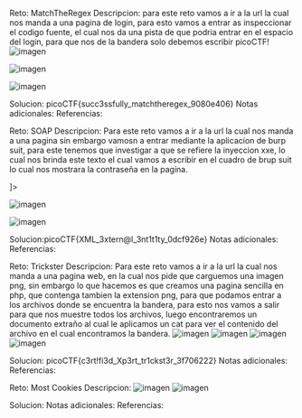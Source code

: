Reto: MatchTheRegex
Descripcion: para este reto vamos a ir a la url la cual nos manda a una pagina de login, para esto vamos a entrar as inspeccionar el codigo fuente, el cual nos da una pista de que podria entrar en el espacio del login, para que nos de la bandera solo debemos escribir picoCTF!
![imagen](https://github.com/user-attachments/assets/d0c56887-868b-4249-acd7-f95a60a95ed2)

![imagen](https://github.com/user-attachments/assets/31af6886-304d-4ea7-8320-a957a3fa9493)

![imagen](https://github.com/user-attachments/assets/bcadc9bd-536f-4df4-866d-be856b7c8796)

Solucion: picoCTF{succ3ssfully_matchtheregex_9080e406}
Notas adicionales:
Referencias:





Reto: SOAP
Descripcion: Para este reto vamos a ir a la url la cual nos manda a una pagina sin embargo vamosn a entrar mediante la aplicacion de burp suit, para este tenemos que investigar a que se refiere la inyeccion xxe, lo cual nos brinda este texto el cual vamos a escribir en el cuadro de brup suit lo cual nos mostrara la contraseña en la pagina.



<!DOCTYPE foo [ <!ENTITY xxe SYSTEM "file:///etc/passwd"> ]>
![imagen](https://github.com/user-attachments/assets/cb8ce004-acf9-4c0b-9222-c8243804e53f)


![imagen](https://github.com/user-attachments/assets/5636a570-1115-47d6-9c54-d49f35e5c23a)

Solucion:picoCTF{XML_3xtern@l_3nt1t1ty_0dcf926e}
Notas adicionales:
Referencias:





Reto: Trickster
Descripcion: Para este reto vamos a ir a la url la cual nos manda a una pagina web, en la cual nos pide que carguemos una imagen png, sin embargo lo que hacemos es que creamos una pagina sencilla en php, que contenga tambien la extension png, para que podamos entrar a los archivos donde se encuentra la bandera, para esto nos vamos a salir para que nos muestre todos los archivos, luego encontraremos un documento extraño al cual le aplicamos un cat para ver el contenido del archivo en el cual encontramos la bandera.
![imagen](https://github.com/user-attachments/assets/abd1569f-29c2-4d96-babc-94a055d7d404)
![imagen](https://github.com/user-attachments/assets/05bc283a-4bb2-4010-b2f7-8521bde2c9ff)
![imagen](https://github.com/user-attachments/assets/4d136d47-1fb4-4c46-9ce4-c812fe4833f0)
![imagen](https://github.com/user-attachments/assets/4e365e8b-03ee-42ac-909e-8657621e2cbe)



Solucion: picoCTF{c3rt!fi3d_Xp3rt_tr1ckst3r_3f706222}
Notas adicionales:
Referencias:





Reto: Most Cookies
Descripcion:
![imagen](https://github.com/user-attachments/assets/671dd97e-2ec7-4b37-ae5f-f76b3feff0bb)
![imagen](https://github.com/user-attachments/assets/4adab64c-e6f1-4868-a79d-76ca139eda93)


Solucion:
Notas adicionales:
Referencias:





